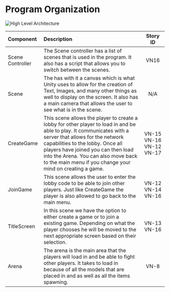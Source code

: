 # Program Organization

![High Level Architecture](https://github.com/powerSeries/Valyrian/blob/develop/DesignDocuments/high_level.png)

| Component | Description | Story ID |
|:----------|:------------|:--------:|
| Scene Controller | The Scene controller has a list of scenes that is used in the program. It also has a script that allows you to switch between the scenes. |VN16|
| Scene | The has with it a canvas which is what Unity uses to allow for the creation of Text, Images, and many other things as well to display on the screen. It also has a main camera that allows the user to see what is in the scene. | N/A |
|CreateGame|This scene allows the player to create a lobby for other player to load in and be able to play. It communicates with a server that allows for the network capabilities to the lobby. Once all players have joined you can then load into the Arena. You can also move back to the main menu if you change your mind on creating a game.|VN-15 VN-16 VN-12 VN-17|  
|JoinGame| This scene allows the user to enter the lobby code to be able to join other players. Just like CreateGame the player is also allowed to go back to the main menu.|VN-12 VN-14 VN-16|
|TitleScreen| In this scene we have the option to either create a game or to join a existing game. Depending on what the player chooses he will be moved to the next appropriate screen based on their selection.|VN-13 VN-16|
|Arena| The arena is the main area that the players will load in and be able to fight other players. It takes to load in because of all the models that are placed in and as well as all the items spawning.|VN-8|

